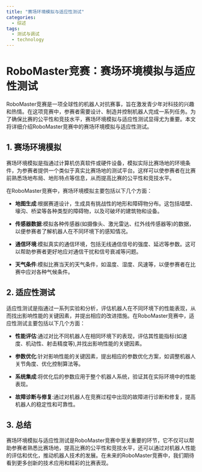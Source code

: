 ```yaml
---  
title: "赛场环境模拟与适应性测试"  
categories:  
  - 综述  
tags: 
  - 测试与调试 
  - technology  
---  
```


# RoboMaster竞赛：赛场环境模拟与适应性测试

RoboMaster竞赛是一项全球性的机器人对抗赛事，旨在激发青少年对科技的兴趣和热情。在这项竞赛中，参赛者需要设计、制造并控制机器人完成一系列任务。为了确保比赛的公平性和竞技水平，赛场环境模拟与适应性测试显得尤为重要。本文将详细介绍RoboMaster竞赛中的赛场环境模拟与适应性测试。

## 1. 赛场环境模拟

赛场环境模拟是指通过计算机仿真软件或硬件设备，模拟实际比赛场地的环境条件，为参赛者提供一个类似于真实比赛场地的测试平台。这样可以使参赛者在比赛前熟悉场地布局、地形特点等信息，从而提高比赛的公平性和竞技水平。

在RoboMaster竞赛中，赛场环境模拟主要包括以下几个方面：

- **地图生成**:根据赛道设计，生成具有挑战性的地形和障碍物分布。这包括墙壁、壕沟、桥梁等各种类型的障碍物，以及可破坏的建筑物和设备。

- **传感器数据**:模拟各种传感器(如摄像头、激光雷达、红外线传感器等)的数据，以便参赛者了解机器人在不同环境下的感知情况。

- **通信环境**:模拟真实的通信环境，包括无线通信信号的强度、延迟等参数。这可以帮助参赛者更好地应对通信干扰和信号衰减等问题。

- **天气条件**:模拟比赛当天的天气条件，如温度、湿度、风速等，以便参赛者在比赛中应对各种气候条件。

## 2. 适应性测试

适应性测试是指通过一系列实验和分析，评估机器人在不同环境下的性能表现，从而找出影响性能的关键因素，并提出相应的改进措施。在RoboMaster竞赛中，适应性测试主要包括以下几个方面：

- **性能评估**:通过对比不同机器人在相同环境下的表现，评估其性能指标(如速度、机动性、射击精度等),并找出影响性能的关键因素。

- **参数优化**:针对影响性能的关键因素，提出相应的参数优化方案，如调整机器人关节角度、优化控制算法等。

- **系统集成**:将优化后的参数应用于整个机器人系统，验证其在实际环境中的性能表现。

- **故障诊断与修复**:通过对机器人在竞赛过程中出现的故障进行诊断和修复，提高机器人的稳定性和可靠性。

## 3. 总结

赛场环境模拟与适应性测试是RoboMaster竞赛中至关重要的环节，它不仅可以帮助参赛者熟悉比赛场地，提高比赛的公平性和竞技水平，还可以通过对机器人性能的评估和优化，推动机器人技术的发展。在未来的RoboMaster竞赛中，我们期待看到更多创新的技术应用和精彩的比赛表现。 
